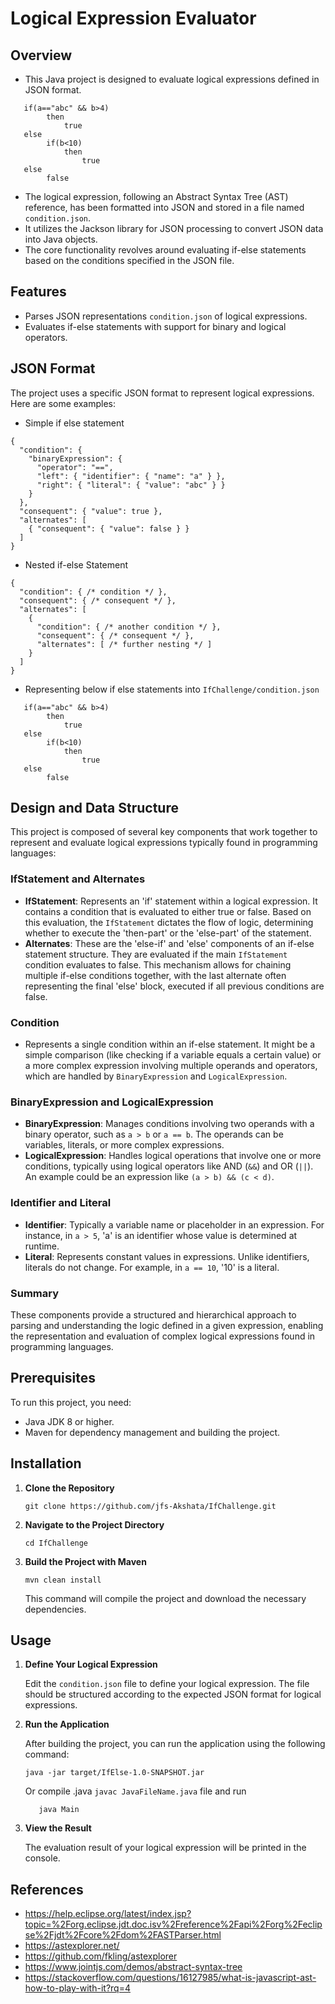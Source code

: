 
# Logical Expression Evaluator

## Overview

- This Java project is designed to evaluate logical expressions defined in JSON format.
```agsl
   if(a=="abc" && b>4)
        then 
            true
   else
        if(b<10)
            then 
                true
   else 
        false
```
- The logical expression, following an Abstract Syntax Tree (AST) reference, has been formatted into JSON and stored in a file named `condition.json`.
- It utilizes the Jackson library for JSON processing to convert JSON data into Java objects. 
- The core functionality revolves around evaluating if-else statements based on the conditions specified in the JSON file.

## Features

- Parses JSON representations `condition.json` of logical expressions.
- Evaluates if-else statements with support for binary and logical operators.


## JSON Format
The project uses a specific JSON format to represent logical expressions. Here are some examples:

- Simple if else statement
```agsl
{
  "condition": {
    "binaryExpression": {
      "operator": "==",
      "left": { "identifier": { "name": "a" } },
      "right": { "literal": { "value": "abc" } }
    }
  },
  "consequent": { "value": true },
  "alternates": [
    { "consequent": { "value": false } }
  ]
}
```

- Nested if-else Statement
```agsl
{
  "condition": { /* condition */ },
  "consequent": { /* consequent */ },
  "alternates": [
    {
      "condition": { /* another condition */ },
      "consequent": { /* consequent */ },
      "alternates": [ /* further nesting */ ]
    }
  ]
}
```

- Representing below if else statements into `IfChallenge/condition.json`

```agsl
   if(a=="abc" && b>4)
        then 
            true
   else
        if(b<10)
            then 
                true
   else 
        false
```

## Design and Data Structure

This project is composed of several key components that work together to represent and evaluate logical expressions typically found in programming languages:

### IfStatement and Alternates

- **IfStatement**: Represents an 'if' statement within a logical expression. It contains a condition that is evaluated to either true or false. Based on this evaluation, the `IfStatement` dictates the flow of logic, determining whether to execute the 'then-part' or the 'else-part' of the statement.
- **Alternates**: These are the 'else-if' and 'else' components of an if-else statement structure. They are evaluated if the main `IfStatement` condition evaluates to false. This mechanism allows for chaining multiple if-else conditions together, with the last alternate often representing the final 'else' block, executed if all previous conditions are false.

### Condition

- Represents a single condition within an if-else statement. It might be a simple comparison (like checking if a variable equals a certain value) or a more complex expression involving multiple operands and operators, which are handled by `BinaryExpression` and `LogicalExpression`.

### BinaryExpression and LogicalExpression

- **BinaryExpression**: Manages conditions involving two operands with a binary operator, such as `a > b` or `a == b`. The operands can be variables, literals, or more complex expressions.
- **LogicalExpression**: Handles logical operations that involve one or more conditions, typically using logical operators like AND (`&&`) and OR (`||`). An example could be an expression like `(a > b) && (c < d)`.

### Identifier and Literal

- **Identifier**: Typically a variable name or placeholder in an expression. For instance, in `a > 5`, 'a' is an identifier whose value is determined at runtime.
- **Literal**: Represents constant values in expressions. Unlike identifiers, literals do not change. For example, in `a == 10`, '10' is a literal.

### Summary

These components provide a structured and hierarchical approach to parsing and understanding the logic defined in a given expression, enabling the representation and evaluation of complex logical expressions found in programming languages.

## Prerequisites

To run this project, you need:

- Java JDK 8 or higher.
- Maven for dependency management and building the project.

## Installation

1. **Clone the Repository**

    ```
    git clone https://github.com/jfs-Akshata/IfChallenge.git
    ```

2. **Navigate to the Project Directory**

    ```
    cd IfChallenge
    ```

3. **Build the Project with Maven**

    ```
    mvn clean install
    ```

   This command will compile the project and download the necessary dependencies.

## Usage

1. **Define Your Logical Expression**

   Edit the `condition.json` file to define your logical expression. The file should be structured according to the expected JSON format for logical expressions.

2. **Run the Application**

   After building the project, you can run the application using the following command:

    ```
    java -jar target/IfElse-1.0-SNAPSHOT.jar
    ```

   Or compile .java `javac JavaFileName.java` file and run 
   ```agsl
      java Main
   ```
   

3. **View the Result**

   The evaluation result of your logical expression will be printed in the console.

## References

- https://help.eclipse.org/latest/index.jsp?topic=%2Forg.eclipse.jdt.doc.isv%2Freference%2Fapi%2Forg%2Feclipse%2Fjdt%2Fcore%2Fdom%2FASTParser.html
- https://astexplorer.net/
- https://github.com/fkling/astexplorer
- https://www.jointjs.com/demos/abstract-syntax-tree
- https://stackoverflow.com/questions/16127985/what-is-javascript-ast-how-to-play-with-it?rq=4